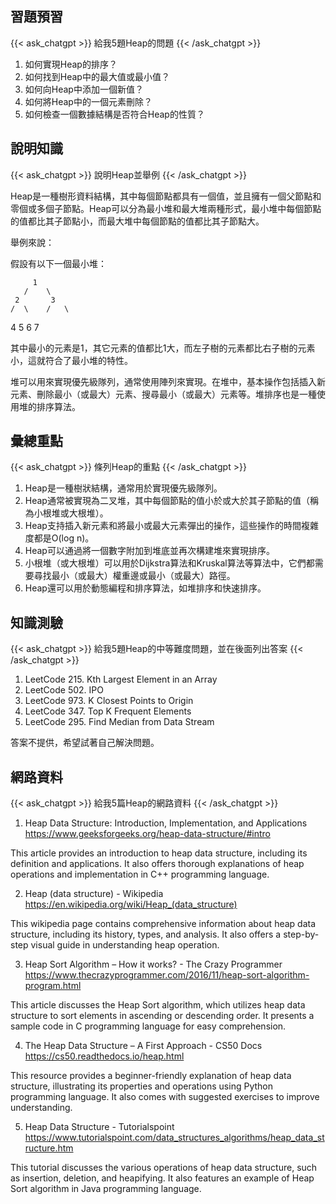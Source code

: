 ## 習題預習
{{< ask_chatgpt >}}
給我5題Heap的問題
{{< /ask_chatgpt >}}



1. 如何實現Heap的排序？
2. 如何找到Heap中的最大值或最小值？
3. 如何向Heap中添加一個新值？
4. 如何將Heap中的一個元素刪除？
5. 如何檢查一個數據結構是否符合Heap的性質？   

## 說明知識
{{< ask_chatgpt >}}
說明Heap並舉例
{{< /ask_chatgpt >}}



Heap是一種樹形資料結構，其中每個節點都具有一個值，並且擁有一個父節點和零個或多個子節點。Heap可以分為最小堆和最大堆兩種形式，最小堆中每個節點的值都比其子節點小，而最大堆中每個節點的值都比其子節點大。 

舉例來說： 

假設有以下一個最小堆：

         1    
       /    \  
     2       3  
    /  \    /   \   
   4    5  6     7 

其中最小的元素是1，其它元素的值都比1大，而左子樹的元素都比右子樹的元素小，這就符合了最小堆的特性。

堆可以用來實現優先級隊列，通常使用陣列來實現。在堆中，基本操作包括插入新元素、刪除最小（或最大）元素、搜尋最小（或最大）元素等。堆排序也是一種使用堆的排序算法。   

## 彙總重點
{{< ask_chatgpt >}}
條列Heap的重點
{{< /ask_chatgpt >}}



1. Heap是一種樹狀結構，通常用於實現優先級隊列。
2. Heap通常被實現為二叉堆，其中每個節點的值小於或大於其子節點的值（稱為小根堆或大根堆）。
3. Heap支持插入新元素和將最小或最大元素彈出的操作，這些操作的時間複雜度都是O(log n)。
4. Heap可以通過將一個數字附加到堆底並再次構建堆來實現排序。
5. 小根堆（或大根堆）可以用於Dijkstra算法和Kruskal算法等算法中，它們都需要尋找最小（或最大）權重邊或最小（或最大）路徑。
6. Heap還可以用於動態編程和排序算法，如堆排序和快速排序。   

## 知識測驗
{{< ask_chatgpt >}}
給我5題Heap的中等難度問題，並在後面列出答案
{{< /ask_chatgpt >}}



1. LeetCode 215. Kth Largest Element in an Array
2. LeetCode 502. IPO
3. LeetCode 973. K Closest Points to Origin
4. LeetCode 347. Top K Frequent Elements
5. LeetCode 295. Find Median from Data Stream

答案不提供，希望試著自己解決問題。   

## 網路資料
{{< ask_chatgpt >}}
給我5篇Heap的網路資料
{{< /ask_chatgpt >}}



1. Heap Data Structure: Introduction, Implementation, and Applications 
https://www.geeksforgeeks.org/heap-data-structure/#intro 

This article provides an introduction to heap data structure, including its definition and applications. It also offers thorough explanations of heap operations and implementation in C++ programming language. 

2. Heap (data structure) - Wikipedia 
https://en.wikipedia.org/wiki/Heap_(data_structure)

This wikipedia page contains comprehensive information about heap data structure, including its history, types, and analysis. It also offers a step-by-step visual guide in understanding heap operation. 

3. Heap Sort Algorithm – How it works? - The Crazy Programmer
https://www.thecrazyprogrammer.com/2016/11/heap-sort-algorithm-program.html

This article discusses the Heap Sort algorithm, which utilizes heap data structure to sort elements in ascending or descending order. It presents a sample code in C programming language for easy comprehension. 

4. The Heap Data Structure – A First Approach - CS50 Docs
https://cs50.readthedocs.io/heap.html

This resource provides a beginner-friendly explanation of heap data structure, illustrating its properties and operations using Python programming language. It also comes with suggested exercises to improve understanding. 

5. Heap Data Structure - Tutorialspoint
https://www.tutorialspoint.com/data_structures_algorithms/heap_data_structure.htm

This tutorial discusses the various operations of heap data structure, such as insertion, deletion, and heapifying. It also features an example of Heap Sort algorithm in Java programming language.   

